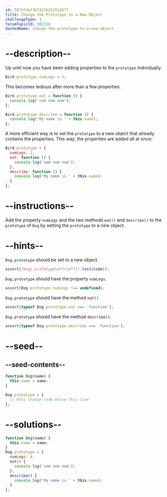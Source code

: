 ```yaml
---
id: 587d7daf367417b2b2512b7f
title: Change the Prototype to a New Object
challengeType: 1
forumTopicId: 301316
dashedName: change-the-prototype-to-a-new-object
---
```


# --description--

Up until now you have been adding properties to the `prototype` individually:

```js
Bird.prototype.numLegs = 2;
```

This becomes tedious after more than a few properties.

```js
Bird.prototype.eat = function () {
  console.log('nom nom nom');
};

Bird.prototype.describe = function () {
  console.log('My name is ' + this.name);
};
```

A more efficient way is to set the `prototype` to a new object that already contains the properties. This way, the properties are added all at once:

```js
Bird.prototype = {
  numLegs: 2,
  eat: function () {
    console.log('nom nom nom');
  },
  describe: function () {
    console.log('My name is ' + this.name);
  }
};
```

# --instructions--

Add the property `numLegs` and the two methods `eat()` and `describe()` to the `prototype` of `Dog` by setting the `prototype` to a new object.

# --hints--

`Dog.prototype` should be set to a new object.

```js
assert(/Dog\.prototype\s*?=\s*?{/.test(code));
```

`Dog.prototype` should have the property `numLegs`.

```js
assert(Dog.prototype.numLegs !== undefined);
```

`Dog.prototype` should have the method `eat()`.

```js
assert(typeof Dog.prototype.eat === 'function');
```

`Dog.prototype` should have the method `describe()`.

```js
assert(typeof Dog.prototype.describe === 'function');
```

# --seed--

## --seed-contents--

```js
function Dog(name) {
  this.name = name;
}

Dog.prototype = {
  // Only change code below this line
};
```

# --solutions--

```js
function Dog(name) {
  this.name = name;
}
Dog.prototype = {
  numLegs: 4,
  eat() {
    console.log('nom nom nom');
  },
  describe() {
    console.log('My name is ' + this.name);
  }
};
```
